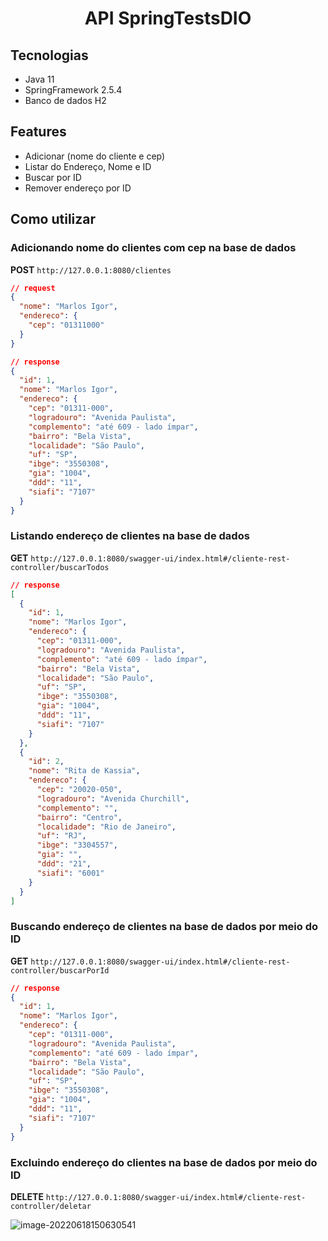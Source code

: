 <h1 align="center">  API SpringTestsDIO </h1>




## Tecnologias

 * Java 11
 * SpringFramework 2.5.4
 *  Banco de dados H2

## Features

 * Adicionar (nome do cliente e cep)
 * Listar do Endereço, Nome e ID
 * Buscar por ID
 * Remover endereço por ID

 ## Como utilizar


### Adicionando nome do clientes com cep na base de dados

**POST** `http://127.0.0.1:8080/clientes`

```json
// request
{
  "nome": "Marlos Igor",
  "endereco": {
    "cep": "01311000"
  }
}
```

```json
// response
{
  "id": 1,
  "nome": "Marlos Igor",
  "endereco": {
    "cep": "01311-000",
    "logradouro": "Avenida Paulista",
    "complemento": "até 609 - lado ímpar",
    "bairro": "Bela Vista",
    "localidade": "São Paulo",
    "uf": "SP",
    "ibge": "3550308",
    "gia": "1004",
    "ddd": "11",
    "siafi": "7107"
  }
}

```

### Listando endereço de clientes na base de dados

**GET** `http://127.0.0.1:8080/swagger-ui/index.html#/cliente-rest-controller/buscarTodos`

```json
// response
[
  {
    "id": 1,
    "nome": "Marlos Igor",
    "endereco": {
      "cep": "01311-000",
      "logradouro": "Avenida Paulista",
      "complemento": "até 609 - lado ímpar",
      "bairro": "Bela Vista",
      "localidade": "São Paulo",
      "uf": "SP",
      "ibge": "3550308",
      "gia": "1004",
      "ddd": "11",
      "siafi": "7107"
    }
  },
  {
    "id": 2,
    "nome": "Rita de Kassia",
    "endereco": {
      "cep": "20020-050",
      "logradouro": "Avenida Churchill",
      "complemento": "",
      "bairro": "Centro",
      "localidade": "Rio de Janeiro",
      "uf": "RJ",
      "ibge": "3304557",
      "gia": "",
      "ddd": "21",
      "siafi": "6001"
    }
  }
]
```

### Buscando endereço de clientes na base de dados por meio do ID

**GET** `http://127.0.0.1:8080/swagger-ui/index.html#/cliente-rest-controller/buscarPorId`

```json
// response 
{
  "id": 1,
  "nome": "Marlos Igor",
  "endereco": {
    "cep": "01311-000",
    "logradouro": "Avenida Paulista",
    "complemento": "até 609 - lado ímpar",
    "bairro": "Bela Vista",
    "localidade": "São Paulo",
    "uf": "SP",
    "ibge": "3550308",
    "gia": "1004",
    "ddd": "11",
    "siafi": "7107"
  }
}
```

### Excluindo endereço do clientes na base de dados por meio do ID

**DELETE** `http://127.0.0.1:8080/swagger-ui/index.html#/cliente-rest-controller/deletar`

![image-20220618150630541](C:\Users\Igor\AppData\Roaming\Typora\typora-user-images\image-20220618150630541.png)

